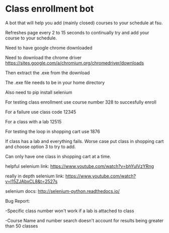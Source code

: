 # Class enrollment bot

A bot that will help you add (mainly closed) courses to your schedule at fsu.

Refreshes page every 2 to 15 seconds to continually try and add your course to your schedule.

Need to have google chrome downloaded

Need to download the chrome driver
https://sites.google.com/a/chromium.org/chromedriver/downloads

Then extract the .exe from the download

The .exe file needs to be in your home directory

Also need to pip install selenium


For testing class enrollment use course number 328 to succesfully enroll

For a failure use class code 12345

For a class with a lab 12515

For testing the loop in shopping cart use 1876

If class has a lab and everything fails. Worse case put class in shopping cart and choose option 3 to try to add.

Can only have one class in shopping cart at a time.

helpful selenium link: 
https://www.youtube.com/watch?v=bhYulVzYRng


really in depth selenium link:
https://www.youtube.com/watch?v=l15ZJAbxCL8&t=2527s

selenium docs:
http://selenium-python.readthedocs.io/


Bug Report:
  
  -Specific class number won't work if a lab is attached to class
  
  -Course Name and number search doesn't account for results being greater than 50 classes
